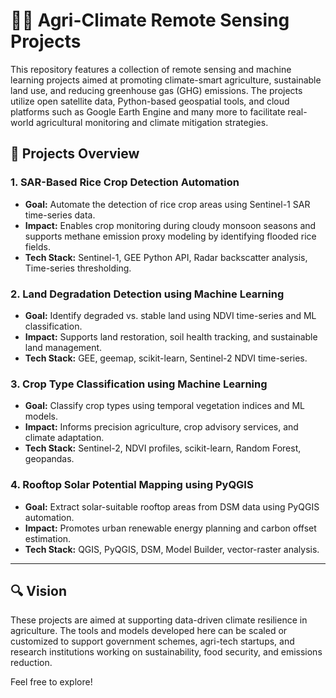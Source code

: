 # 🌾📡 Agri-Climate Remote Sensing Projects 

This repository features a collection of remote sensing and machine learning projects aimed at promoting climate-smart agriculture, sustainable land use, and reducing greenhouse gas (GHG) emissions. The projects utilize open satellite data, Python-based geospatial tools, and cloud platforms such as Google Earth Engine and many more to facilitate real-world agricultural monitoring and climate mitigation strategies.

## 📁 Projects Overview

### 1. SAR-Based Rice Crop Detection Automation
- **Goal:** Automate the detection of rice crop areas using Sentinel-1 SAR time-series data.
- **Impact:** Enables crop monitoring during cloudy monsoon seasons and supports methane emission proxy modeling by identifying flooded rice fields.
- **Tech Stack:** Sentinel-1, GEE Python API, Radar backscatter analysis, Time-series thresholding.

### 2. Land Degradation Detection using Machine Learning
- **Goal:** Identify degraded vs. stable land using NDVI time-series and ML classification.
- **Impact:** Supports land restoration, soil health tracking, and sustainable land management.
- **Tech Stack:** GEE, geemap, scikit-learn, Sentinel-2 NDVI time-series.

### 3. Crop Type Classification using Machine Learning
- **Goal:** Classify crop types using temporal vegetation indices and ML models.
- **Impact:** Informs precision agriculture, crop advisory services, and climate adaptation.
- **Tech Stack:** Sentinel-2, NDVI profiles, scikit-learn, Random Forest, geopandas.

### 4. Rooftop Solar Potential Mapping using PyQGIS
- **Goal:** Extract solar-suitable rooftop areas from DSM data using PyQGIS automation.
- **Impact:** Promotes urban renewable energy planning and carbon offset estimation.
- **Tech Stack:** QGIS, PyQGIS, DSM, Model Builder, vector-raster analysis.

---

## 🔍 Vision

These projects are aimed at supporting data-driven climate resilience in agriculture. The tools and models developed here can be scaled or customized to support government schemes, agri-tech startups, and research institutions working on sustainability, food security, and emissions reduction.

Feel free to explore!
